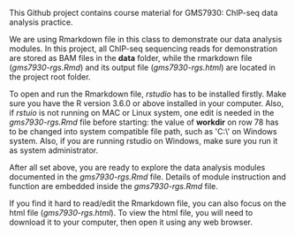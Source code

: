 This Github project contains course material for GMS7930: ChIP-seq data analysis practice.

We are using Rmarkdown file in this class to demonstrate our data analysis modules.
In this project, all ChIP-seq sequencing reads for demonstration are stored as BAM
files in the **data** folder, while the rmarkdown file (*gms7930-rgs.Rmd*) and
its output file (*gms7930-rgs.html*) are located in the project root folder.

To open and run the Rmarkdown file, *rstudio* has to be installed firstly. 
Make sure you have the R version 3.6.0 or above installed in your computer.
Also, if *rstuio* is not running on MAC or Linux system, one edit is  needed in 
the *gms7930-rgs.Rmd* file before starting: the value of **workdir** on row 78 has
to be changed into system compatible file path, such as 'C:\\' on Windows system.
Also, if you are running rstudio on Windows, make sure you run it as system administrator.

After all set above, you are ready to explore the data analysis modules documented in
the *gms7930-rgs.Rmd* file. Details of module instruction and function are embedded
inside the *gms7930-rgs.Rmd* file.

If you find it hard to read/edit the Rmarkdown file, you can also focus on the html file
 (*gms7930-rgs.html*). To view the html file, you will need to download it to your computer,
then open it using any web browser.
   